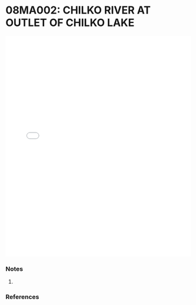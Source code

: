 # 08MA002: CHILKO RIVER AT OUTLET OF CHILKO LAKE

<iframe src="/distribution_estimation/_static/stations/08MA002_fdc.html" width="100%" height="600" frameborder="0"></iframe>

### Notes
1. 

### References

